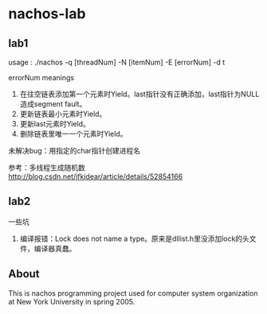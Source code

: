 # nachos-lab

## lab1

usage : ./nachos -q [threadNum] -N [itemNum] -E [errorNum] -d t

errorNum meanings

1. 在往空链表添加第一个元素时Yield。last指针没有正确添加，last指针为NULL 造成segment fault。
2. 更新链表最小元素时Yield。
3. 更新last元素时Yield。
4. 删除链表里唯一一个元素时Yield。



未解决bug：用指定的char指针创建进程名



参考：多线程生成随机数 http://blog.csdn.net/jfkidear/article/details/52854166

## lab2

一些坑

1. 编译报错：Lock does not name a type。原来是dllist.h里没添加lock的头文件，编译器真蠢。

    

## About

This is nachos programming project used for computer system organization at New York University in spring  2005.